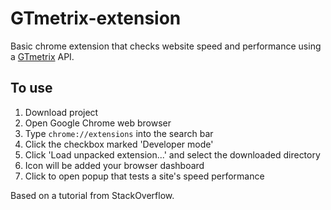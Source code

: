 # GTmetrix-extension

Basic chrome extension that checks website speed and performance using a [GTmetrix](https://gtmetrix.com/) API.

## To use

1. Download project
1. Open Google Chrome web browser
1. Type `chrome://extensions` into the search bar
1. Click the checkbox marked 'Developer mode'
1. Click 'Load unpacked extension...' and select the downloaded directory
1. Icon will be added your browser dashboard
1. Click to open popup that tests a site's speed performance



Based on a tutorial from StackOverflow.

